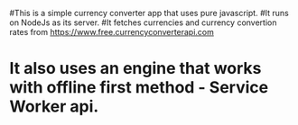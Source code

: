 #This is a simple currency converter app that uses pure javascript.
#It runs on NodeJs as its server.
#It fetches currencies and currency convertion rates from https://www.free.currencyconverterapi.com
# It also uses an engine that works with offline first method - Service Worker api.